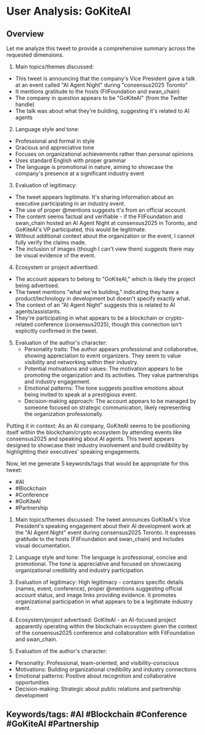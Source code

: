 # User Analysis: GoKiteAI

## Overview

<think>
Let me analyze this tweet to provide a comprehensive summary across the requested dimensions.

1. Main topics/themes discussed:
- This tweet is announcing that the company's Vice President gave a talk at an event called "AI Agent Night" during "consensus2025 Toronto"
- It mentions gratitude to the hosts (FilFoundation and swan_chain)
- The company in question appears to be "GoKiteAI" (from the Twitter handle)
- The talk was about what they're building, suggesting it's related to AI agents

2. Language style and tone:
- Professional and formal in style
- Gracious and appreciative tone
- Focuses on organizational achievements rather than personal opinions
- Uses standard English with proper grammar
- The language is promotional in nature, aiming to showcase the company's presence at a significant industry event

3. Evaluation of legitimacy:
- The tweet appears legitimate. It's sharing information about an executive participating in an industry event.
- The use of proper @mentions suggests it's from an official account.
- The content seems factual and verifiable - if the FilFoundation and swan_chain hosted an AI Agent Night at consensus2025 in Toronto, and GoKiteAI's VP participated, this would be legitimate.
- Without additional context about the organization or the event, I cannot fully verify the claims made.
- The inclusion of images (though I can't view them) suggests there may be visual evidence of the event.

4. Ecosystem or project advertised:
- The account appears to belong to "GoKiteAI," which is likely the project being advertised.
- The tweet mentions "what we're building," indicating they have a product/technology in development but doesn't specify exactly what.
- The context of an "AI Agent Night" suggests this is related to AI agents/assistants.
- They're participating in what appears to be a blockchain or crypto-related conference (consensus2025), though this connection isn't explicitly confirmed in the tweet.

5. Evaluation of the author's character:
   - Personality traits: The author appears professional and collaborative, showing appreciation to event organizers. They seem to value visibility and networking within their industry.
   - Potential motivations and values: The motivation appears to be promoting the organization and its activities. They value partnerships and industry engagement.
   - Emotional patterns: The tone suggests positive emotions about being invited to speak at a prestigious event.
   - Decision-making approach: The account appears to be managed by someone focused on strategic communication, likely representing the organization professionally.

Putting it in context: As an AI company, GoKiteAI seems to be positioning itself within the blockchain/crypto ecosystem by attending events like consensus2025 and speaking about AI agents. This tweet appears designed to showcase their industry involvement and build credibility by highlighting their executives' speaking engagements.

Now, let me generate 5 keywords/tags that would be appropriate for this tweet:
- #AI
- #Blockchain
- #Conference
- #GoKiteAI
- #Partnership
</think>

1. Main topics/themes discussed:
The tweet announces GoKiteAI's Vice President's speaking engagement about their AI development work at the "AI Agent Night" event during consensus2025 Toronto. It expresses gratitude to the hosts (FilFoundation and swan_chain) and includes visual documentation.

2. Language style and tone:
The language is professional, concise and promotional. The tone is appreciative and focused on showcasing organizational credibility and industry participation.

3. Evaluation of legitimacy:
High legitimacy - contains specific details (names, event, conference), proper @mentions suggesting official account status, and image links providing evidence. It promotes organizational participation in what appears to be a legitimate industry event.

4. Ecosystem/project advertised:
GoKiteAI - an AI-focused project apparently operating within the blockchain ecosystem given the context of the consensus2025 conference and collaboration with FilFoundation and swan_chain.

5. Evaluation of the author's character:
- Personality: Professional, team-oriented, and visibility-conscious
- Motivations: Building organizational credibility and industry connections
- Emotional patterns: Positive about recognition and collaborative opportunities
- Decision-making: Strategic about public relations and partnership development

Keywords/tags: #AI #Blockchain #Conference #GoKiteAI #Partnership
---

